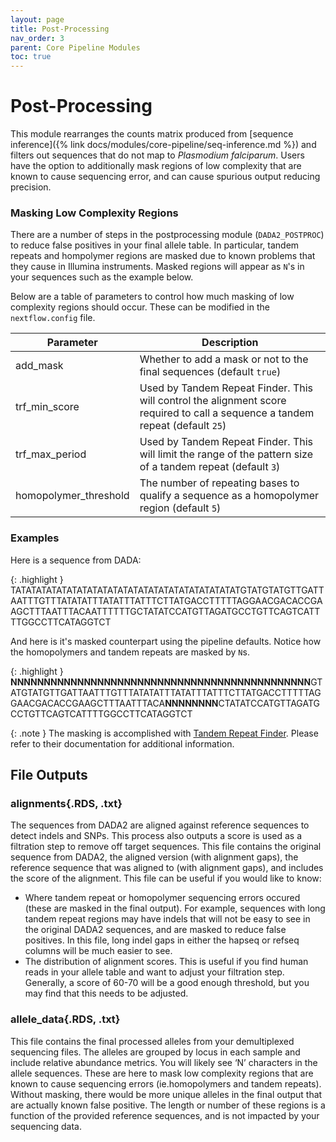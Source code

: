 ```yaml
---
layout: page
title: Post-Processing
nav_order: 3
parent: Core Pipeline Modules
toc: true
---
```


# Post-Processing

This module rearranges the counts matrix produced from [sequence inference]({% link docs/modules/core-pipeline/seq-inference.md %}) and filters out sequences that do not map to *Plasmodium falciparum*. Users have the option to additionally mask regions of low complexity that are known to cause sequencing error, and can cause spurious output reducing precision. 

### Masking Low Complexity Regions

There are a number of steps in the postprocessing module (`DADA2_POSTPROC`) to reduce false positives in your final allele table. In particular, tandem repeats and hompolymer regions are masked due to known problems that they cause in Illumina instruments. Masked regions will appear as `N`'s in your sequences such as the example below.

Below are a table of parameters to control how much masking of low complexity regions should occur. These can be modified in the `nextflow.config` file.

|Parameter|Description|
|---|---|
|add_mask|Whether to add a mask or not to the final sequences (default `true`)|
|trf_min_score|Used by Tandem Repeat Finder. This will control the alignment score required to call a sequence a tandem repeat (default `25`)|
|trf_max_period|Used by Tandem Repeat Finder. This will limit the range of the pattern size of a tandem repeat (default `3`)|
|homopolymer_threshold|The number of repeating bases to qualify a sequence as a homopolymer region (default `5`)|

### Examples 

Here is a sequence from DADA:

{: .highlight }
TATATATATATATATATATATATATATATATATATATATATATATGTATGTATGTTGATTAATTTGTTTATATATTTATATTTATTTCTTATGACCTTTTTAGGAACGACACCGAAGCTTTAATTTACAATTTTTTGCTATATCCATGTTAGATGCCTGTTCAGTCATTTTGGCCTTCATAGGTCT

And here is it's masked counterpart using the pipeline defaults. Notice how the homopolymers and tandem repeats are masked by `N`s.

{: .highlight }
**NNNNNNNNNNNNNNNNNNNNNNNNNNNNNNNNNNNNNNNNNNNNN**GTATGTATGTTGATTAATTTGTTTATATATTTATATTTATTTCTTATGACCTTTTTAGGAACGACACCGAAGCTTTAATTTACA**NNNNNNNN**CTATATCCATGTTAGATGCCTGTTCAGTCATTTTGGCCTTCATAGGTCT


{: .note }
The masking is accomplished with [Tandem Repeat Finder](https://github.com/Benson-Genomics-Lab/TRF#trf-definitions). Please refer to their documentation for additional information.



## File Outputs

### alignments{.RDS, .txt}

The sequences from DADA2 are aligned against reference sequences to detect indels and SNPs. This process also outputs a score is used as a filtration step to remove off target sequences. This file contains the original sequence from DADA2, the aligned version (with alignment gaps), the reference sequence that was aligned to (with alignment gaps), and includes the score of the alignment. This file can be useful if you would like to know:

* Where tandem repeat or homopolymer sequencing errors occured (these are masked in the final output). For example, sequences with long tandem repeat regions may have indels that will not be easy to see in the original DADA2 sequences, and are masked to reduce false positives. In this file, long indel gaps in either the hapseq or refseq columns will be much easier to see.
* The distribution of alignment scores. This is useful if you find human reads in your allele table and want to adjust your filtration step. Generally, a score of 60-70 will be a good enough threshold, but you may find that this needs to be adjusted. 

### allele_data{.RDS, .txt}

This file contains the final processed alleles from your demultiplexed sequencing files. The alleles are grouped by locus in each
sample and include relative abundance metrics. You will likely see ‘N’ characters in the allele sequences. These are here to mask low complexity regions that are known to cause sequencing errors (ie.homopolymers and tandem repeats). Without masking, there would be more
unique alleles in the final output that are actually known false positive. The length or number of these regions is a function of the provided reference sequences, and is not impacted by your sequencing data.

[jekyll-organization]: https://github.com/EPPIcenter

